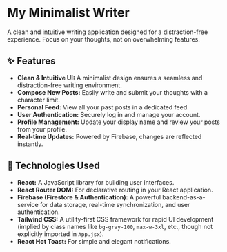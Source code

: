 # My Minimalist Writer

A clean and intuitive writing application designed for a distraction-free experience. Focus on your thoughts, not on overwhelming features.

## ✨ Features

* **Clean & Intuitive UI:** A minimalist design ensures a seamless and distraction-free writing environment.
* **Compose New Posts:** Easily write and submit your thoughts with a character limit.
* **Personal Feed:** View all your past posts in a dedicated feed.
* **User Authentication:** Securely log in and manage your account.
* **Profile Management:** Update your display name and review your posts from your profile.
* **Real-time Updates:** Powered by Firebase, changes are reflected instantly.

## 🚀 Technologies Used

* **React:** A JavaScript library for building user interfaces.
* **React Router DOM:** For declarative routing in your React application.
* **Firebase (Firestore & Authentication):** A powerful backend-as-a-service for data storage, real-time synchronization, and user authentication.
* **Tailwind CSS:** A utility-first CSS framework for rapid UI development (implied by class names like `bg-gray-100`, `max-w-3xl`, etc., though not explicitly imported in `App.jsx`).
* **React Hot Toast:** For simple and elegant notifications.
 
